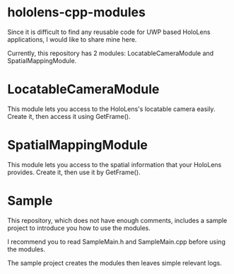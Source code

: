 # hololens-cpp-modules

Since it is difficult to find any reusable code for UWP based HoloLens applications,
I would like to share mine here.

Currently, this repository has 2 modules: LocatableCameraModule and SpatialMappingModule.

# LocatableCameraModule

This module lets you access to the HoloLens's locatable camera easily. Create it, then access it using GetFrame().

# SpatialMappingModule

This module lets you access to the spatial information that your HoloLens provides. Create it, then use it by GetFrame().

# Sample

This repository, which does not have enough comments, includes a sample project to introduce you how to use the modules.

I recommend you to read SampleMain.h and SampleMain.cpp before using the modules.

The sample project creates the modules then leaves simple relevant logs.
